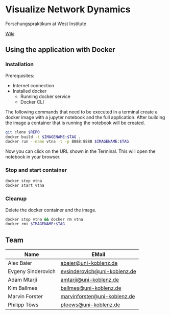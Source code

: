 # Visualize Network Dynamics
Forschungspraktikum at West Institute

[Wiki](https://gitlab.uni-koblenz.de/marvinforster/vtna/wikis/home)


## Using the application with Docker
### Installation
Prerequisites:
* Internet connection
* Installed docker
  * Running docker service
  * Docker CLI

The following commands that need to be executed in a terminal create a docker image with a jupyter notebook and the full application.
After building the image a container that is running the notebook will be created.
```bash
git clone $REPO
docker build -t $IMAGENAME:$TAG .
docker run --name vtna -t -p 8888:8888 $IMAGENAME:$TAG
```

Now you can click on the URL shown in the Terminal. This will open the notebook in your browser.

### Stop and start container
```bash
docker stop vtna
docker start vtna
```

### Cleanup
Delete the docker container and the image.
```bash
docker stop vtna && docker rm vtna
docker rmi $IMAGENAME:$TAG
```

## Team

| Name              | EMail                        |
| --------          | --------                     |
| Alex Baier        | abaier@uni-koblenz.de        |
| Evgeny Sinderovich| evsinderovich@uni-koblenz.de |
| Adam Mtarji       | amtarji@uni-koblenz.de       |
| Kim Ballmes       | ballmes@uni-koblenz.de       |
| Marvin Forster    | marvinforster@uni-koblenz.de |
| Philipp Töws      | ptoews@uni-koblenz.de        |
